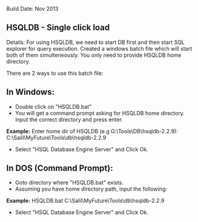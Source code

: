 Build Date: Nov 2013



HSQLDB - Single click load
--------------------------

Details: For using HSQLDB, we need to start DB first and then start SQL explorer for query execution. Created a windows batch file which will start both of them simulteneously. You only need to provide HSQLDB home directory. 

There are 2 ways to use this batch file:

In Windows:
-----------
 - Double click on "HSQLDB.bat" 
 - You will get a command prompt asking for HSQLDB home directory. Input the correct directory and press enter.

**Example:**  Enter home dir of HSQLDB (e.g G:\Tools\DB\hsqldb-2.2.9): C:\Salil\MyFuture\Tools\db\hsqldb-2.2.9

 - Select "HSQL Database Engine Server" and Click Ok.

**In DOS (Command Prompt):**
----------------------------

 - Goto directory where "HSQLDB.bat" exists.
 - Assuming you have home directory path, input the following: 

**Example:** HSQLDB.bat C:\Salil\MyFuture\Tools\db\hsqldb-2.2.9

 - Select "HSQL Database Engine Server" and Click Ok.

